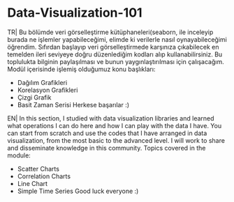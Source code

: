 # Data-Visualization-101
 
TR| 
Bu bölümde veri görselleştirme kütüphaneleri(seaborn,  ile inceleyip burada ne işlemler yapabileceğimi, elimde ki verilerle nasıl oynayabileceğimi öğrendim. Sıfırdan başlayıp veri görselleştirmede karşınıza çıkabilecek en temelden ileri seviyeye doğru düzenlediğim kodları alıp kullanabilirsiniz. Bu toplulukta bilginin paylaşılması ve bunun yaygınlaştırılması için çalışacağım.    
 Modül içerisinde işlemiş olduğumuz konu başlıkları:
 - Dağılım Grafikleri
 - Korelasyon Grafikleri
 - Çizgi Grafik
 - Basit Zaman Serisi
Herkese başarılar :)


EN| 
In this section, I studied with data visualization libraries and learned what operations I can do here and how I can play with the data I have. You can start from scratch and use the codes that I have arranged in data visualization, from the most basic to the advanced level. I will work to share and disseminate knowledge in this community.
   Topics covered in the module:
   - Scatter Charts
   - Correlation Charts
   - Line Chart
   - Simple Time Series
Good luck everyone :)
